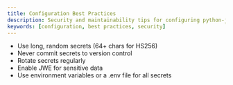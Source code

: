 ```yaml
---
title: Configuration Best Practices
description: Security and maintainability tips for configuring python-json-rbac.
keywords: [configuration, best practices, security]
---
```


- Use long, random secrets (64+ chars for HS256)
- Never commit secrets to version control
- Rotate secrets regularly
- Enable JWE for sensitive data
- Use environment variables or a .env file for all secrets 